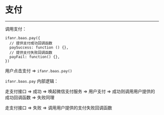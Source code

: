 # 支付

---

调用支付：
```
ifanr.baas.pay({
  // 提供支付成功回调函数
  paySuccess: function () {},
  // 提供支付失败回调函数
  payFail: function() {},
})
```
用户点击支付 => ```ifanr.baas.pay()```

```ifanr.baas.pay``` 内部逻辑：

走支付接口 => 成功 => 唤起微信支付服务 => 用户支付 => 成功则调用用户提供的成功回调函数 => 失败同理

走支付接口 => 失败 => 调用用户提供的支付失败回调函数

